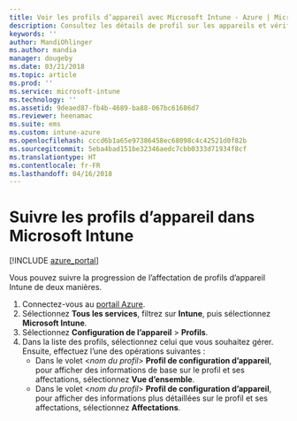```yaml
---
title: Voir les profils d’appareil avec Microsoft Intune - Azure | Microsoft Docs
description: Consultez les détails de profil sur les appareils et vérifiez quels appareils ont des profils d’appareil Microsoft Intune affectés ou déployés.
keywords: ''
author: MandiOhlinger
ms.author: mandia
manager: dougeby
ms.date: 03/21/2018
ms.topic: article
ms.prod: ''
ms.service: microsoft-intune
ms.technology: ''
ms.assetid: 9deaed87-fb4b-4689-ba88-067bc61686d7
ms.reviewer: heenamac
ms.suite: ems
ms.custom: intune-azure
ms.openlocfilehash: cccd6b1a65e97386458ec68098c4c42521d0f82b
ms.sourcegitcommit: 5eba4bad151be32346aedc7cbb0333d71934f8cf
ms.translationtype: HT
ms.contentlocale: fr-FR
ms.lasthandoff: 04/16/2018
---
```

# <a name="monitor-device-profiles-in-microsoft-intune"></a>Suivre les profils d’appareil dans Microsoft Intune

[!INCLUDE [azure_portal](./includes/azure_portal.md)]

Vous pouvez suivre la progression de l’affectation de profils d’appareil Intune de deux manières.

1. Connectez-vous au [portail Azure](https://portal.azure.com).
2. Sélectionnez **Tous les services**, filtrez sur **Intune**, puis sélectionnez **Microsoft Intune**.
3. Sélectionnez **Configuration de l’appareil** > **Profils**.
4. Dans la liste des profils, sélectionnez celui que vous souhaitez gérer. Ensuite, effectuez l’une des opérations suivantes :
    - Dans le volet <*nom du profil*> **Profil de configuration d’appareil**, pour afficher des informations de base sur le profil et ses affectations, sélectionnez **Vue d’ensemble**.
    - Dans le volet <*nom du profil*> **Profil de configuration d’appareil**, pour afficher des informations plus détaillées sur le profil et ses affectations, sélectionnez **Affectations**.
